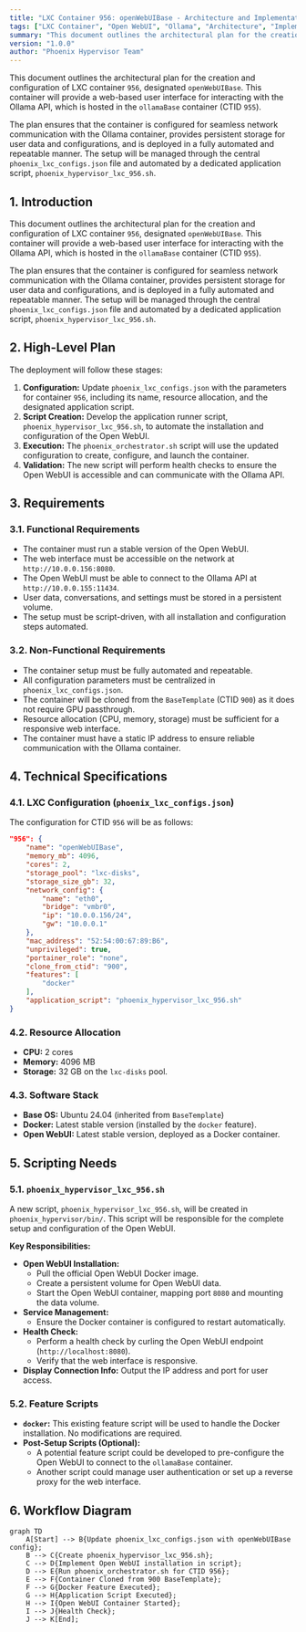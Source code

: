 ```yaml
---
title: "LXC Container 956: openWebUIBase - Architecture and Implementation Plan"
tags: ["LXC Container", "Open WebUI", "Ollama", "Architecture", "Implementation Plan", "Phoenix Hypervisor", "Web Interface"]
summary: "This document outlines the architectural plan for the creation and configuration of LXC container `956`, designated `openWebUIBase`. This container will provide a web-based user interface for interacting with the Ollama API, which is hosted in the `ollamaBase` container (CTID `955`)."
version: "1.0.0"
author: "Phoenix Hypervisor Team"
---
```


This document outlines the architectural plan for the creation and configuration of LXC container `956`, designated `openWebUIBase`. This container will provide a web-based user interface for interacting with the Ollama API, which is hosted in the `ollamaBase` container (CTID `955`).

The plan ensures that the container is configured for seamless network communication with the Ollama container, provides persistent storage for user data and configurations, and is deployed in a fully automated and repeatable manner. The setup will be managed through the central `phoenix_lxc_configs.json` file and automated by a dedicated application script, `phoenix_hypervisor_lxc_956.sh`.

## 1. Introduction

This document outlines the architectural plan for the creation and configuration of LXC container `956`, designated `openWebUIBase`. This container will provide a web-based user interface for interacting with the Ollama API, which is hosted in the `ollamaBase` container (CTID `955`).

The plan ensures that the container is configured for seamless network communication with the Ollama container, provides persistent storage for user data and configurations, and is deployed in a fully automated and repeatable manner. The setup will be managed through the central `phoenix_lxc_configs.json` file and automated by a dedicated application script, `phoenix_hypervisor_lxc_956.sh`.

## 2. High-Level Plan

The deployment will follow these stages:

1.  **Configuration:** Update `phoenix_lxc_configs.json` with the parameters for container `956`, including its name, resource allocation, and the designated application script.
2.  **Script Creation:** Develop the application runner script, `phoenix_hypervisor_lxc_956.sh`, to automate the installation and configuration of the Open WebUI.
3.  **Execution:** The `phoenix_orchestrator.sh` script will use the updated configuration to create, configure, and launch the container.
4.  **Validation:** The new script will perform health checks to ensure the Open WebUI is accessible and can communicate with the Ollama API.

## 3. Requirements

### 3.1. Functional Requirements

- The container must run a stable version of the Open WebUI.
- The web interface must be accessible on the network at `http://10.0.0.156:8080`.
- The Open WebUI must be able to connect to the Ollama API at `http://10.0.0.155:11434`.
- User data, conversations, and settings must be stored in a persistent volume.
- The setup must be script-driven, with all installation and configuration steps automated.

### 3.2. Non-Functional Requirements

- The container setup must be fully automated and repeatable.
- All configuration parameters must be centralized in `phoenix_lxc_configs.json`.
- The container will be cloned from the `BaseTemplate` (CTID `900`) as it does not require GPU passthrough.
- Resource allocation (CPU, memory, storage) must be sufficient for a responsive web interface.
- The container must have a static IP address to ensure reliable communication with the Ollama container.

## 4. Technical Specifications

### 4.1. LXC Configuration (`phoenix_lxc_configs.json`)

The configuration for CTID `956` will be as follows:

```json
"956": {
    "name": "openWebUIBase",
    "memory_mb": 4096,
    "cores": 2,
    "storage_pool": "lxc-disks",
    "storage_size_gb": 32,
    "network_config": {
        "name": "eth0",
        "bridge": "vmbr0",
        "ip": "10.0.0.156/24",
        "gw": "10.0.0.1"
    },
    "mac_address": "52:54:00:67:89:B6",
    "unprivileged": true,
    "portainer_role": "none",
    "clone_from_ctid": "900",
    "features": [
        "docker"
    ],
    "application_script": "phoenix_hypervisor_lxc_956.sh"
}
```

### 4.2. Resource Allocation

-   **CPU:** 2 cores
-   **Memory:** 4096 MB
-   **Storage:** 32 GB on the `lxc-disks` pool.

### 4.3. Software Stack

-   **Base OS:** Ubuntu 24.04 (inherited from `BaseTemplate`)
-   **Docker:** Latest stable version (installed by the `docker` feature).
-   **Open WebUI:** Latest stable version, deployed as a Docker container.

## 5. Scripting Needs

### 5.1. `phoenix_hypervisor_lxc_956.sh`

A new script, `phoenix_hypervisor_lxc_956.sh`, will be created in `phoenix_hypervisor/bin/`. This script will be responsible for the complete setup and configuration of the Open WebUI.

**Key Responsibilities:**

-   **Open WebUI Installation:**
    -   Pull the official Open WebUI Docker image.
    -   Create a persistent volume for Open WebUI data.
    -   Start the Open WebUI container, mapping port `8080` and mounting the data volume.
-   **Service Management:**
    -   Ensure the Docker container is configured to restart automatically.
-   **Health Check:**
    -   Perform a health check by curling the Open WebUI endpoint (`http://localhost:8080`).
    -   Verify that the web interface is responsive.
-   **Display Connection Info:** Output the IP address and port for user access.

### 5.2. Feature Scripts

-   **`docker`:** This existing feature script will be used to handle the Docker installation. No modifications are required.
-   **Post-Setup Scripts (Optional):**
    -   A potential feature script could be developed to pre-configure the Open WebUI to connect to the `ollamaBase` container.
    -   Another script could manage user authentication or set up a reverse proxy for the web interface.

## 6. Workflow Diagram

```mermaid
graph TD
    A[Start] --> B{Update phoenix_lxc_configs.json with openWebUIBase config};
    B --> C{Create phoenix_hypervisor_lxc_956.sh};
    C --> D{Implement Open WebUI installation in script};
    D --> E{Run phoenix_orchestrator.sh for CTID 956};
    E --> F{Container Cloned from 900 BaseTemplate};
    F --> G{Docker Feature Executed};
    G --> H{Application Script Executed};
    H --> I{Open WebUI Container Started};
    I --> J{Health Check};
    J --> K[End];